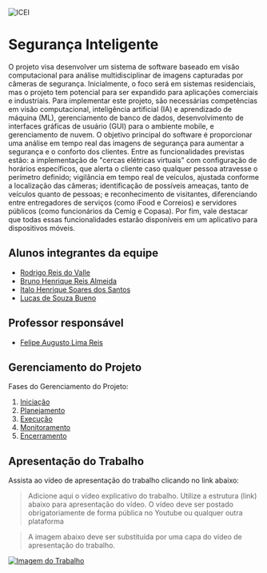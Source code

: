 ![ICEI](images/icei-pucminas.png)

# Segurança Inteligente 

O projeto visa desenvolver um sistema de software baseado em visão computacional para análise multidisciplinar de imagens capturadas por câmeras de segurança. Inicialmente, o foco será em sistemas residenciais, mas o projeto tem potencial para ser expandido para aplicações comerciais e industriais. Para implementar este projeto, são necessárias competências em visão computacional, inteligência artificial (IA) e aprendizado de máquina (ML), gerenciamento de banco de dados, desenvolvimento de interfaces gráficas de usuário (GUI) para o ambiente mobile, e gerenciamento de nuvem. O objetivo principal do software é proporcionar uma análise em tempo real das imagens de segurança para aumentar a segurança e o conforto dos clientes. Entre as funcionalidades previstas estão: a implementação de "cercas elétricas virtuais" com configuração de horários específicos, que alerta o cliente caso qualquer pessoa atravesse o perímetro definido; vigilância em tempo real de veículos, ajustada conforme a localização das câmeras; identificação de possíveis ameaças, tanto de veículos quanto de pessoas; e reconhecimento de visitantes, diferenciando entre entregadores de serviços (como iFood e Correios) e servidores públicos (como funcionários da Cemig e Copasa). Por fim, vale destacar que todas essas funcionalidades estarão disponíveis em um aplicativo para dispositivos móveis.

## Alunos integrantes da equipe

* [Rodrigo Reis do Valle](https://github.com/drigohhh)
* [Bruno Henrique Reis Almeida](https://github.com/brunohreis)
* [Italo Henrique Soares dos Santos](https://github.com/Rikingg)
* [Lucas de Souza Bueno](https://github.com/LucasBusavs)

## Professor responsável

* [Felipe Augusto Lima Reis](https://github.com/falreis)

## Gerenciamento do Projeto
Fases do Gerenciamento do Projeto:
1. [Iniciação](docs/01-iniciacao)
2. [Planejamento](docs/02-planejamento)
3. [Execução](docs/03-execucao)
4. [Monitoramento](docs/04-monitoramento)
5. [Encerramento](docs/05-encerramento)

## Apresentação do Trabalho

Assista ao vídeo de apresentação do trabalho clicando no link abaixo:

> Adicione aqui o vídeo explicativo do trabalho.
> Utilize a estrutura (link) abaixo para apresentação do vídeo.
> O vídeo deve ser postado obrigatoriamente de forma pública no Youtube ou qualquer outra plataforma 

> A imagem abaixo deve ser substituída por uma capa do vídeo de apresentação do trabalho.

[![Imagem do Trabalho](images/pucminas-video-youtube.jpg)](https://www.youtube.com/watch?v=unq_cZ6NOwk)

